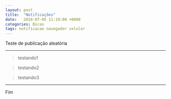 ```yaml
---
layout: post
title:  "Notificações"
date:   2018-07-05 11:19:00 +0000
categories: Dicas
tags: notificacao navegador celular
---
```


Teste de publicação aleatória

<link rel="manifest" href="/manifest.json" />
<script src="https://cdn.onesignal.com/sdks/OneSignalSDK.js" async=""></script>
<script>
  var OneSignal = window.OneSignal || [];
  OneSignal.push(function() {
    OneSignal.init({
      appId: "67f2500b-d638-4484-9464-d17d52ff28fb",
    });
  });
</script>

---

> testando1

> testando2

> testando3

---

Fim
